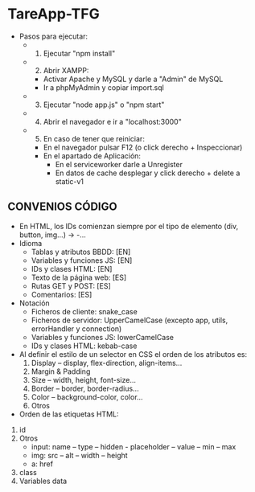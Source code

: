 # TareApp-TFG

- Pasos para ejecutar:
    - 1) Ejecutar "npm install"
    - 2) Abrir XAMPP:
        - Activar Apache y MySQL y darle a "Admin" de MySQL
        - Ir a phpMyAdmin y copiar import.sql
    - 3) Ejecutar "node app.js" o "npm start"
    - 4) Abrir el navegador e ir a "localhost:3000"
    - 5) En caso de tener que reiniciar:
        - En el navegador pulsar F12 (o click derecho + Inspeccionar)
        - En el apartado de Aplicación:
            - En el serviceworker darle a Unregister
            - En datos de cache desplegar y click derecho + delete a static-v1

## CONVENIOS CÓDIGO

- En HTML, los IDs comienzan siempre por el tipo de elemento (div, button, img...) → <elem>-... 
- Idioma 
    - Tablas y atributos BBDD: [EN] 
    - Variables y funciones JS: [EN] 
    - IDs y clases HTML: [EN] 
    - Texto de la página web: [ES] 
    - Rutas GET y POST: [ES] 
    - Comentarios: [ES] 
- Notación 
    - Ficheros de cliente: snake_case 
    - Ficheros de servidor: UpperCamelCase (excepto app, utils, errorHandler y connection) 
    - Variables y funciones JS: lowerCamelCase 
    - IDs y clases HTML: kebab-case 
- Al definir el estilo de un selector en CSS el orden de los atributos es: 
    1. Display – display, flex-direction, align-items... 
    2. Margin & Padding 
    3. Size – width, height, font-size... 
    4. Border – border, border-radius... 
    5. Color – background-color, color... 
    6. Otros 
- Orden de las etiquetas HTML: 
1.  id 
2. Otros 
    - input: name – type – hidden - placeholder – value – min – max 
    - img: src – alt – width – height 
    - a: href 
3.  class 
4. Variables data 
